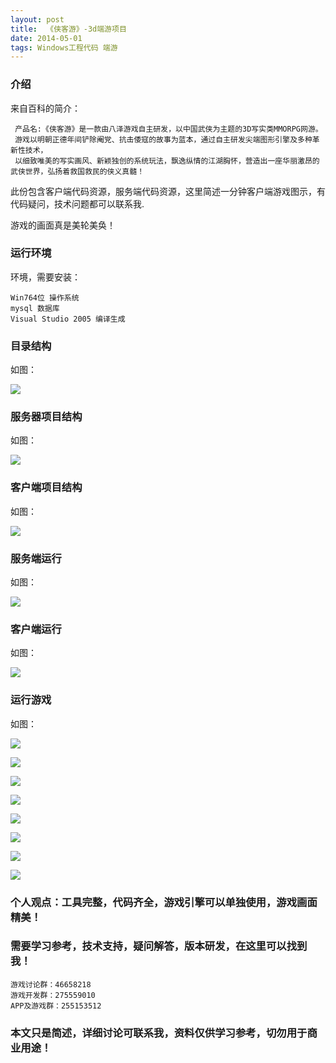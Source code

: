 ```yaml
---
layout: post
title:  《侠客游》-3d端游项目
date: 2014-05-01
tags: Windows工程代码 端游
---
```



### 介绍


来自百科的简介：

	 产品名:《侠客游》是一款由八泽游戏自主研发，以中国武侠为主题的3D写实类MMORPG网游。
	 游戏以明朝正德年间铲除阉党、抗击倭寇的故事为蓝本，通过自主研发尖端图形引擎及多种革新性技术，
	 以细致唯美的写实画风、新颖独创的系统玩法，飘逸纵情的江湖胸怀，营造出一座华丽激昂的武侠世界，弘扬着救国救民的侠义真髓！


此份包含客户端代码资源，服务端代码资源，这里简述一分钟客户端游戏图示，有代码疑问，技术问题都可以联系我.

游戏的画面真是美轮美奂！


### 运行环境

环境，需要安装：

``` 
Win764位 操作系统
mysql 数据库
Visual Studio 2005 编译生成
``` 

### 目录结构

如图：

![](/images/posts/xky/xky-0.jpg)

### 服务器项目结构

如图：

![](/images/posts/xky/xky-1.jpg)


### 客户端项目结构

如图：

![](/images/posts/xky/xky-2.jpg)

### 服务端运行

如图：

![](/images/posts/xky/xky-3.jpg)

### 客户端运行

如图：

![](/images/posts/xky/xky-4.jpg)

### 运行游戏

如图：

![](/images/posts/xky/xky-5.jpg)

![](/images/posts/xky/xky-6.jpg)

![](/images/posts/xky/xky-7.jpg)

![](/images/posts/xky/xky-8.jpg)

![](/images/posts/xky/xky-9.jpg)

![](/images/posts/xky/xky-10.jpg)

![](/images/posts/xky/xky-11.jpg)

![](/images/posts/xky/xky-12.jpg)



### 个人观点：工具完整，代码齐全，游戏引擎可以单独使用，游戏画面精美！

### 需要学习参考，技术支持，疑问解答，版本研发，在这里可以找到我！

``` 
游戏讨论群：46658218
游戏开发群：275559010
APP及游戏群：255153512
``` 

### 本文只是简述，详细讨论可联系我，资料仅供学习参考，切勿用于商业用途！